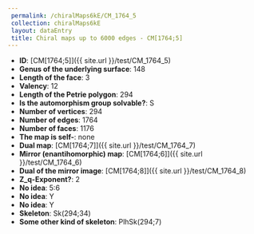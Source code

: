 ```yaml
--- 
 permalink: /chiralMaps6kE/CM_1764_5 
 collection: chiralMaps6kE
 layout: dataEntry
 title: Chiral maps up to 6000 edges - CM[1764;5]
---
```


- **ID**: [CM[1764;5]]({{ site.url }}/test/CM_1764_5)
- **Genus of the underlying surface**: 148
- **Length of the face**: 3
- **Valency**: 12
- **Length of the Petrie polygon**: 294
- **Is the automorphism group solvable?**: S
- **Number of vertices**: 294
- **Number of edges**: 1764
- **Number of faces**: 1176
- **The map is self-**: none
- **Dual map**: [CM[1764;7]]({{ site.url }}/test/CM_1764_7)
- **Mirror (enantihomorphic) map**: [CM[1764;6]]({{ site.url }}/test/CM_1764_6)
- **Dual of the mirror image**: [CM[1764;8]]({{ site.url }}/test/CM_1764_8)
- **Z_q-Exponent?**: 2
- **No idea**:  5:6
- **No idea**: Y
- **No idea**: Y
- **Skeleton**: Sk(294;34)
- **Some other kind of skeleton**: PlhSk(294;7)
